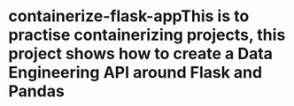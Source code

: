 # containerize-flask-appThis is to practise containerizing projects, this project shows how to create a Data Engineering API around Flask and Pandas
